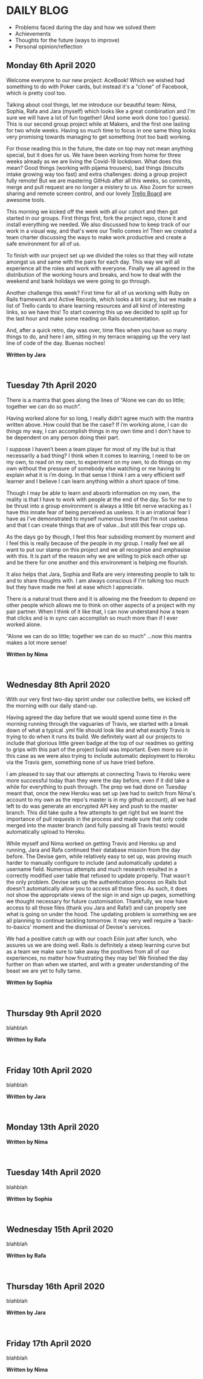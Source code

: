 # DAILY BLOG

- Problems faced during the day and how we solved them
- Achievements
- Thoughts for the future (ways to improve)
- Personal opinion/reflection

## Monday 6th April 2020

Welcome everyone to our new project: AceBook! Which we wished had something to do with Poker cards, but instead it's a "clone" of Facebook, which is pretty cool too.

Talking about cool things, let me introduce our beautiful team: Nima, Sophia, Rafa and Jara (myself) which looks like a great combination and I'm sure we will have a lot of fun together! (And some work done too I guess). This is our second group project while at Makers, and the first one lasting for two whole weeks. Having so much time to focus in one same thing looks very promising towards managing to get something (not too bad) working.

For those reading this in the future, the date on top may not mean anything special, but it does for us. We have been working from home for three weeks already as we are living the Covid-19 lockdown. What does this mean? Good things (working with pijama trousers), bad things (biscuits intake growing way too fast) and extra challenges: doing a group project fully remote! But we are mastering GitHub after all this weeks, so commits, merge and pull request are no longer a mistery to us. Also Zoom for screen sharing and remote screen control, and our lovely [Trello Board](https://trello.com/b/adiRFheq/the-undefined-method) are awesome tools.

This morning we kicked off the week with all our cohort and then got started in our groups. First things first, fork the project repo, clone it and install everything we needed. We also discussed how to keep track of our work in a visual way, and that's were our Trello comes in! Then we created a team charter discussing the ways to make work productive and create a safe environment for all of us.

To finish with our project set up we divided the roles so that they will rotate amongst us and same with the pairs for each day. This way we will all experience all the roles and work with everyone. Finally we all agreed in the distribution of the working hours and breaks, and how to deal with the weekend and bank holidays we were going to go through.

Another challenge this week? First time for all of us working with Ruby on Rails framework and Active Records, which looks a bit scary, but we made a list of Trello cards to share learning resources and all kind of interesting links, so we have this! To start covering this up we decided to split up for the last hour and make some reading on Rails documentation.

And, after a quick retro, day was over, time flies when you have so many things to do, and here I am, sitting in my terrace wrapping up the very last line of code of the day. Buenas noches!

**Written by Jara**

<br>

## Tuesday 7th April 2020

There is a mantra that goes along the lines of “Alone we can do so little; together we can do so much”.

Having worked alone for so long, I really didn’t agree much with the mantra written above. How could that be the case? If i’m working alone, I can do things my way, I can accomplish things in my own time and I don’t have to be dependent on any person doing their part.

I suppose I haven’t been a team player for most of my life but is that necessarily a bad thing? I think when it comes to learning, I need to be on my own, to read on my own, to experiment on my own, to do things on my own without the pressure of somebody else watching or me having to explain what it is i’m doing. In that sense I think I am a very efficient self learner and I believe I can learn anything within a short space of time.

Though I may be able to learn and absorb information on my own, the reality is that I have to work with people at the end of the day. So for me to be thrust into a group environment is always a little bit nerve wracking as I have this innate fear of being perceived as useless. It is an irrational fear I have as I’ve demonstrated to myself numerous times that I’m not useless and that I can create things that are of value…but still this fear crops up.

As the days go by though, I feel this fear subsiding moment by moment and I feel this is really because of the people in my group. I really feel we all want to put our stamp on this project and we all recognise and emphasise with this. It is part of the reason why we are willing to pick each other up and be there for one another and this environment is helping me flourish.

It also helps that Jara, Sophia and Rafa are very interesting people to talk to and to share thoughts with. I am always conscious if I'm talking too much but they have made me feel at ease which I appreciate.

There is a natural trust there and it is allowing me the freedom to depend on other people which allows me to think on other aspects of a project with my pair partner. When I think of it like that, I can now understand how a team that clicks and is in sync can accomplish so much more than if I ever worked alone.

“Alone we can do so little; together we can do so much” …now this mantra makes a lot more sense!

**Written by Nima**

<br>

## Wednesday 8th April 2020

With our very first two-day sprint under our collective belts, we kicked off the morning with our daily stand-up.

Having agreed the day before that we would spend some time in the morning running through the vaguaries of Travis, we started with a break down of what a typical .yml file should look like and what exactly Travis is trying to do when it runs its build. We definitely want all our projects to include that glorious little green badge at the top of our readmes so getting to grips with this part of the project build was important. Even more so in this case as we were also trying to include automatic deployment to Heroku via the Travis gem, something none of us have tried before.

I am pleased to say that our attempts at connecting Travis to Heroku were more successful today than they were the day before, even if it did take a while for everything to push through. The prep we had done on Tuesday meant that, once the new Heroku was set up (we had to switch from Nima's account to my own as the repo's master is in my github account), all we had left to do was generate an encrypted API key and push to the master branch. This did take quite a few attempts to get right but we learnt the importance of pull requests in the process and made sure that only code merged into the master branch (and fully passing all Travis tests) would automatically upload to Heroku.

While myself and Nima worked on getting Travis and Heroku up and running, Jara and Rafa continued their database mission from the day before. The Devise gem, while relatively easy to set up, was proving much harder to manually configure to include (and automatically update) a username field. Numerous attempts and much research resulted in a correctly modified user table that refused to update properly. That wasn't the only problem. Devise sets up the authentication process on Rails but doesn't automatically allow you to access all those files. As such, it does not show the appropriate views of the sign in and sign up pages, something we thought necessary for future customisation. Thankfully, we now have access to all those files (thank you Jara and Rafa!) and can properly see what is going on under the hood. The updating problem is something we are all planning to continue tackling tomorrow. It may very well require a 'back-to-basics' moment and the dismissal of Devise's services. 

We had a positive catch up with our coach Eóin just after lunch, who assures us we are doing well. Rails is definitely a steep learning curve but as a team we make sure to take away the positives from all of our experiences, no matter how frustrating they may be! We finished the day further on than when we started, and with a greater understanding of the beast we are yet to fully tame.

**Written by Sophia**

<br>

## Thursday 9th April 2020

blahblah

**Written by Rafa**

<br>

## Friday 10th April 2020

blahblah

**Written by Jara**

<br>

## Monday 13th April 2020

**Written by Nima**

<br>

## Tuesday 14th April 2020

blahblah

**Written by Sophia**

<br>

## Wednesday 15th April 2020

blahblah

**Written by Rafa**

<br>

## Thursday 16th April 2020

blahblah

**Written by Jara**

<br>

## Friday 17th April 2020

blahblah

**Written by Nima**

